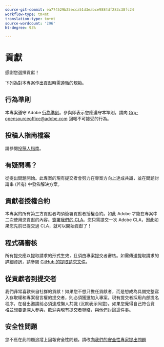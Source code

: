 ```yaml
---
source-git-commit: ea774529b25ecca51d3eabce9884df283c38fc24
workflow-type: tm+mt
translation-type: tm+mt
source-wordcount: '296'
ht-degree: 93%

---
```

# 貢獻

感謝您選擇貢獻！

下列為對本專案作出貢獻時需遵循的規範。

## 行為準則

本專案遵守 Adobe [行為準則](code-of-conduct.md)。參與即表示您應遵守本準則。請向 [Grp-opensourceoffice@adobe.com](mailto:Grp-opensourceoffice@adobe.com) 回報不可接受的行為。

## 投稿人指南檔案

請參閱[投稿人指南](https://docs.adobe.com/content/help/en/contributor/contributor-guide/introduction.html)。

## 有疑問嗎？

從提出問題開始。此專案的現有提交者會努力在專案方向上達成共識，並在問題討論串 (若有) 中發佈解決方案。

## 貢獻者授權合約

本專案的所有第三方貢獻者均須簽署貢獻者授權合約。如此 Adobe 才能在專案中二次使用您貢獻的內容。[簽署我們的 CLA](http://opensource.adobe.com/cla.html)。您只需提交一次 Adobe CLA，因此如果您先前已提交過 CLA，就可以開始貢獻了！

## 程式碼審核

所有提交應以提取請求的形式生效，且須由專案提交者審核。如需傳送提取請求的詳細資訊，請參閱 [GitHub 的提取請求文件](https://help.github.com/articles/about-pull-requests/)。

<!--
Lastly, please follow the [pull request template](PULL_REQUEST_TEMPLATE.md) when
submitting a pull request!
-->

## 從貢獻者到提交者

我們非常喜歡來自社群的貢獻！如果您不想只擔任貢獻者，而是想成為具備完整寫入存取權和專案發言權的提交者，則必須獲邀加入專案。現有提交者採用內部提名程序，在發出邀請前必須達成懶人共識 (沉默表示同意)。如果您覺得自己符合資格並想要更深入參與，歡迎與現有提交者聯絡，與他們討論這件事。

## 安全性問題

您不應在此問題追蹤上回報安全性問題。請改[向我們的安全性專家提出問題](https://helpx.adobe.com/tw/security/alertus.html)
